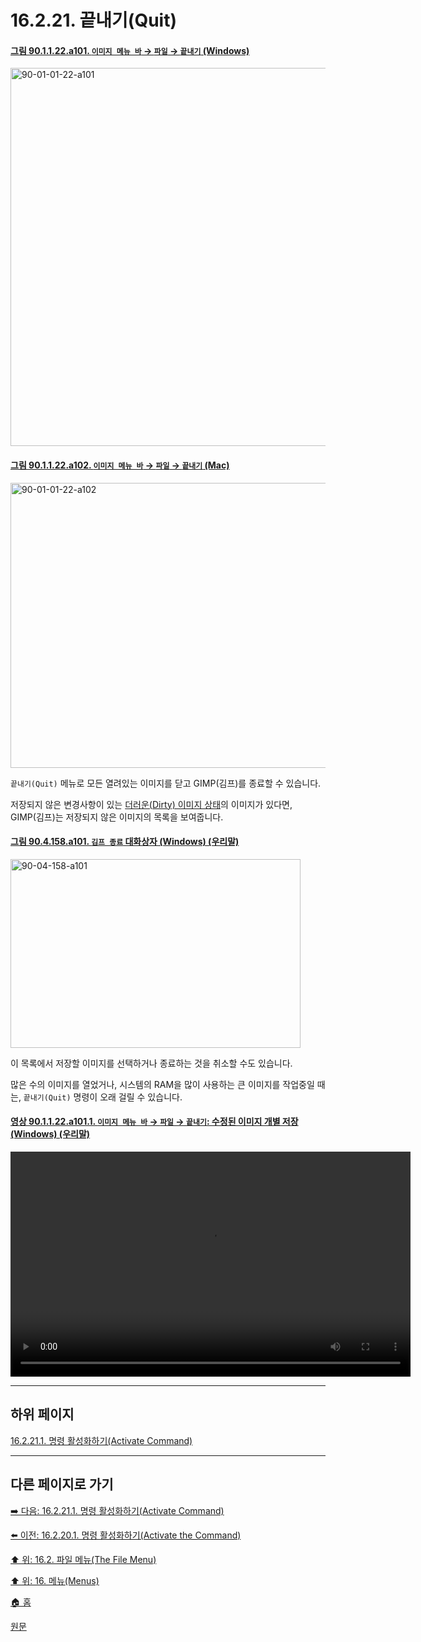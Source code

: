 # 16.2.21. 끝내기(Quit)

<a id="90-01-01-22-a101"></a>

#### [그림 90.1.1.22.a101. `이미지 메뉴 바` → `파일` → `끝내기` (Windows)](./90-01-01-22-quit.md#90-01-01-22-a101)
<img width="980" height="605" alt="90-01-01-22-a101" src="https://github.com/user-attachments/assets/af9046d7-3892-47e4-880e-e2e2ae232e65" />

<a id="90-01-01-22-a102"></a>

#### [그림 90.1.1.22.a102. `이미지 메뉴 바` → `파일` → `끝내기` (Mac)](./90-01-01-22-quit.md#90-01-01-22-a102)
<img width="876" height="456" alt="90-01-01-22-a102" src="https://github.com/user-attachments/assets/3203276d-b4c1-4ee8-9af6-ce54c7ad36da" />

`끝내기(Quit)` 메뉴로 모든 열려있는 이미지를 닫고 GIMP(김프)를 종료할 수 있습니다.

저장되지 않은 변경사항이 있는 [더러운(Dirty) 이미지 상태](./19-glossaryx-dirty_image.md)의 이미지가 있다면, GIMP(김프)는 저장되지 않은 이미지의 목록을 보여줍니다.

<a id="90-04-158-a101"></a>

#### [그림 90.4.158.a101. `김프 종료` 대화상자 (Windows) (우리말)](./90-04-0158-quit_gimp.md#90-04-158-a101)
<img width="464" height="302" alt="90-04-158-a101" src="https://github.com/user-attachments/assets/6d4b2b09-3f6b-48d6-a849-912d2e25f57f" />

이 목록에서 저장할 이미지를 선택하거나 종료하는 것을 취소할 수도 있습니다.

많은 수의 이미지를 열었거나, 시스템의 RAM을 많이 사용하는 큰 이미지를 작업중일 때는, `끝내기(Quit)` 명령이 오래 걸릴 수 있습니다.

<a id="90-01-01-22-a101-01"></a>

#### [영상 90.1.1.22.a101.1. `이미지 메뉴 바` → `파일` → `끝내기`: 수정된 이미지 개별 저장 (Windows) (우리말)](./90-01-01-22-quit.md#90-01-01-22-a101-01)
<video controls="controls" width="640" height="360" src="https://github.com/user-attachments/assets/b7b51e7b-5520-407b-800b-925b7fad1cdd"></video>

***

## 하위 페이지

[16.2.21.1. 명령 활성화하기(Activate Command)](./16-02-21-01-activate_command.md)

***

## 다른 페이지로 가기

[➡️ 다음: 16.2.21.1. 명령 활성화하기(Activate Command)](./16-02-21-01-activate_command.md)

[⬅️ 이전: 16.2.20.1. 명령 활성화하기(Activate the Command)](./16-02-20-01-activate_the_command.md)

[⬆️ 위: 16.2. 파일 메뉴(The File Menu)](./16-02-00-the-file-menu.md)

[⬆️ 위: 16. 메뉴(Menus)](./16-00-menus.md)

[🏠 홈](./00-home.md)

[원문](https://docs.gimp.org/2.10/ko/gimp-file-quit.html)